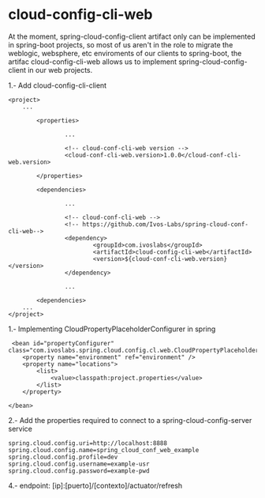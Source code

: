 # cloud-config-cli-web


At the moment, spring-cloud-config-client artifact only can be implemented in spring-boot projects, so most of us aren't
in the role to migrate the weblogic, websphere, etc enviroments of our clients to spring-boot, the artifac cloud-config-cli-web 
allows us to implement spring-cloud-config-client in our web projects.


1.- Add cloud-config-cli-client

```
<project>        
    ...
        
        <properties>
                
                ...
                
                <!-- cloud-conf-cli-web version -->
                <cloud-conf-cli-web.version>1.0.0</cloud-conf-cli-web.version>
                
        </properties>

        <dependencies>

                ...
                
                <!-- cloud-conf-cli-web -->
                <!-- https://github.com/Ivos-Labs/spring-cloud-conf-cli-web-->
                <dependency>
                        <groupId>com.ivoslabs</groupId>
                        <artifactId>cloud-config-cli-web</artifactId>
                        <version>${cloud-conf-cli-web.version}</version>
                </dependency>
				
                ...
                
        <dependencies>
    ...
</project>
```

1.- Implementing CloudPropertyPlaceholderConfigurer in spring

``` 
 <bean id="propertyConfigurer" class="com.ivoslabs.spring.cloud.config.cl.web.CloudPropertyPlaceholderConfigurer">
	<property name="environment" ref="environment" />
	<property name="locations">
		<list>
			<value>classpath:project.properties</value>
		</list>
	</property>
	
</bean>
```

2.- Add the properties required to connect to a spring-cloud-config-server service  
 
```
spring.cloud.config.uri=http://localhost:8888
spring.cloud.config.name=spring_cloud_conf_web_example
spring.cloud.config.profile=dev
spring.cloud.config.username=example-usr
spring.cloud.config.password=example-pwd
```




4.- endpoint: [ip]:[puerto]/[contexto]/actuator/refresh


